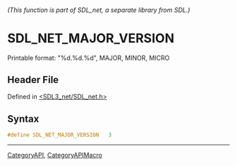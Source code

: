 ###### (This function is part of SDL_net, a separate library from SDL.)
# SDL_NET_MAJOR_VERSION

Printable format: "%d.%d.%d", MAJOR, MINOR, MICRO

## Header File

Defined in [<SDL3_net/SDL_net.h>](https://github.com/libsdl-org/SDL_net/blob/main/include/SDL3_net/SDL_net.h)

## Syntax

```c
#define SDL_NET_MAJOR_VERSION   3
```

----
[CategoryAPI](CategoryAPI), [CategoryAPIMacro](CategoryAPIMacro)


